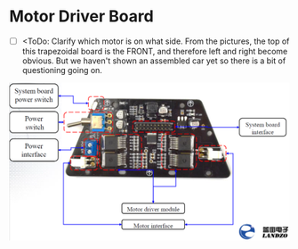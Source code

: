 # Motor Driver Board

* [ ] \<ToDo: Clarify which motor is on what side. From the pictures, the top of this trapezoidal board is the FRONT, and therefore left and right become obvious. But we haven't shown an assembled car yet so there is a bit of questioning going on.

![](../../../../../.gitbook/assets/Landzo-TFC-Motor_Driver.png)
